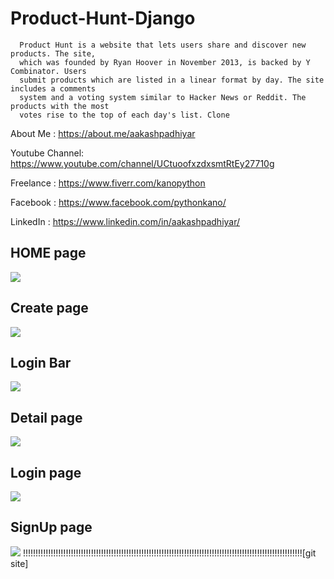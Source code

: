 # Product-Hunt-Django
      Product Hunt is a website that lets users share and discover new products. The site,
      which was founded by Ryan Hoover in November 2013, is backed by Y Combinator. Users
      submit products which are listed in a linear format by day. The site includes a comments
      system and a voting system similar to Hacker News or Reddit. The products with the most 
      votes rise to the top of each day's list. Clone

About Me : https://about.me/aakashpadhiyar

Youtube Channel: https://www.youtube.com/channel/UCtuoofxzdxsmtRtEy27710g

Freelance : https://www.fiverr.com/kanopython

Facebook : https://www.facebook.com/pythonkano/

LinkedIn : https://www.linkedin.com/in/aakashpadhiyar/

## HOME page

![](https://github.com/aakashpadhiyar/Product-Hunt-Django/blob/master/ss/1.png)
## Create page

![](https://github.com/aakashpadhiyar/Product-Hunt-Django/blob/master/ss/2.png)

## Login Bar


![](https://github.com/aakashpadhiyar/Product-Hunt-Django/blob/master/ss/3.png)

## Detail page


![](https://github.com/aakashpadhiyar/Product-Hunt-Django/blob/master/ss/4.png)

## Login page


![](https://github.com/aakashpadhiyar/Product-Hunt-Django/blob/master/ss/5.png)

## SignUp page


![](https://github.com/aakashpadhiyar/Product-Hunt-Django/blob/master/ss/7.png)
!!!!!!!!!!!!!!!!!!!!!!!!!!!!!!!!!!!!!!!!!!!!!!!!!!!!!!!!!!!!!!!!!!!!!!!!!!!!!!!!!!!!!!!!!!!!!!!!!!!!!!!!!!!!!!![git site]
